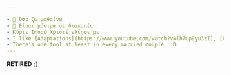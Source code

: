 ```yaml
---

- 🌱 Όσο ζω μαθαίνω 
- 🏡 Είμαι μόνιμα σε διακοπές
- Κύριε Ιησού Χριστέ ελέησε με
- I like [Adaptations](https://www.youtube.com/watch?v=lh7up9yu3zI), [Folk](https://www.youtube.com/watch?v=DQABpN1DYKA) and [Hymns](https://www.youtube.com/watch?v=uJaKgx0gniE)
- There's one fool at least in every married couple. :D
--- 
```


**RETIRED** ;)

